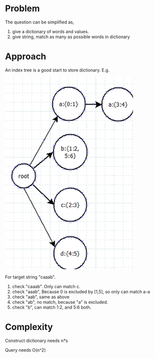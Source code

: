 # Problem
The question can be simplified as, 
1. give a dictionary of words and values.
2. give string, match as many as possible words in dictionary

# Approach
An index tree is a good start to store dictionary. E.g. 

![img.png](img.png)

For target string "caaab". 
1. check "caaab".  Only can match c.
2. check "aaab", Because 0 is excluded by [1,5], so only can match a-a
3. check "aab",  same as above
4. check "ab",  no match, because "a" is excluded.
5. check "b",  can match 1:2, and 5:6 both. 

# Complexity
Construct dictionary needs n*s

Query needs O(n^2) 
